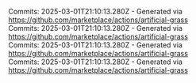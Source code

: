 Commits: 2025-03-01T21:10:13.280Z - Generated via https://github.com/marketplace/actions/artificial-grass
<br>
Commits: 2025-03-01T21:10:13.280Z - Generated via https://github.com/marketplace/actions/artificial-grass
<br>
Commits: 2025-03-01T21:10:13.280Z - Generated via https://github.com/marketplace/actions/artificial-grass
<br>
Commits: 2025-03-01T21:10:13.280Z - Generated via https://github.com/marketplace/actions/artificial-grass
<br>
